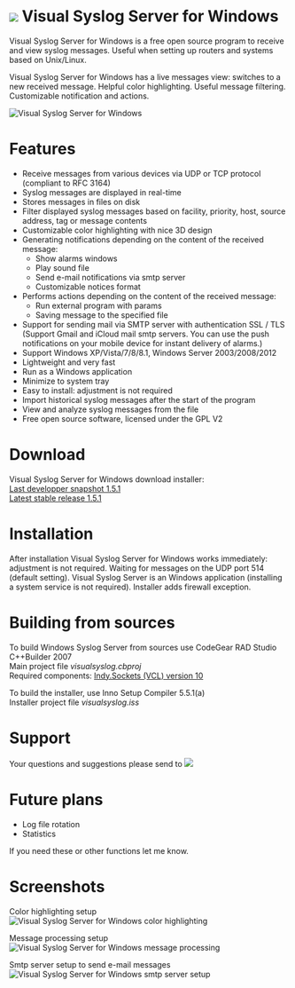 ![](https://raw.githubusercontent.com/MaxBelkov/visualsyslog/master/screens/ico.png) Visual Syslog Server for Windows
===
Visual Syslog Server for Windows is a free open source program to receive and view syslog messages.
Useful when setting up routers and systems based on Unix/Linux.

Visual Syslog Server for Windows has a live messages view: switches to a new received message. Helpful color highlighting.
Useful message filtering. Customizable notification and actions.

![Visual Syslog Server for Windows](https://github.com/MaxBelkov/visualsyslog/blob/master/screens/screen1.png?raw=true)

Features
===
* Receive messages from various devices via UDP or TCP protocol (compliant to RFC 3164)
* Syslog messages are displayed in real-time
* Stores messages in files on disk
* Filter displayed syslog messages based on facility, priority, host, source address, tag or message contents
* Customizable color highlighting with nice 3D design
* Generating notifications depending on the content of the received message:
  * Show alarms windows
  * Play sound file
  * Send e-mail notifications via smtp server
  * Customizable notices format
* Performs actions depending on the content of the received message:
  * Run external program with params
  * Saving message to the specified file
* Support for sending mail via SMTP server with authentication SSL / TLS
  (Support Gmail and iCloud mail smtp servers. You can use the push notifications on your mobile device for instant delivery of alarms.)
* Support Windows XP/Vista/7/8/8.1, Windows Server 2003/2008/2012
* Lightweight and very fast
* Run as a Windows application
* Minimize to system tray
* Easy to install: adjustment is not required
* Import historical syslog messages after the start of the program
* View and analyze syslog messages from the file
* Free open source software, licensed under the GPL V2

Download
===
Visual Syslog Server for Windows download installer:  
[Last developper snapshot 1.5.1](https://github.com/MaxBelkov/visualsyslog/blob/master/Output/visualsyslog_setup.exe?raw=true)  
[Latest stable release 1.5.1](https://github.com/MaxBelkov/visualsyslog/releases/latest)

Installation
===
After installation Visual Syslog Server for Windows works immediately: adjustment is not required.
Waiting for messages on the UDP port 514 (default setting).
Visual Syslog Server is an Windows application (installing a system service is not required).
Installer adds firewall exception.

Building from sources
===
To build Windows Syslog Server from sources use CodeGear RAD Studio C++Builder 2007  
Main project file _visualsyslog.cbproj_  
Required components: [Indy.Sockets (VCL) version 10](http://www.indyproject.org/Sockets/index.EN.aspx)

To build the installer, use Inno Setup Compiler 5.5.1(a)  
Installer project file _visualsyslog.iss_

Support
===
Your questions and suggestions please send to ![](https://github.com/MaxBelkov/visualsyslog/blob/master/screens/m.png?raw=true)

Future plans
===
* Log file rotation
* Statistics

If you need these or other functions let me know.  

Screenshots
===

Color highlighting setup
![Visual Syslog Server for Windows color highlighting](https://github.com/MaxBelkov/visualsyslog/blob/master/screens/screen2.png?raw=true)

Message processing setup
![Visual Syslog Server for Windows message processing](https://github.com/MaxBelkov/visualsyslog/blob/master/screens/screen3.png?raw=true)

Smtp server setup to send e-mail messages
![Visual Syslog Server for Windows smtp server setup](https://github.com/MaxBelkov/visualsyslog/blob/master/screens/screen4.png?raw=true)
